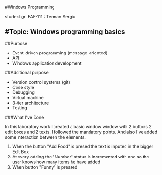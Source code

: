 #Windows Programming

student gr. FAF-111 : Terman Sergiu

#Topic: Windows programming basics
-------------------------------
##Purpose
- Event-driven programming (message-oriented)
- API
- Windows application development

##Additional purpose

- Version control systems (git)
- Code style
- Debugging
- Virtual machine
- 3-tier architecture
- Testing

###What I've Done

In this laboratory work I created a basic window window with 2 buttons 2 edit boxes and 2 texts. I followed the mandatory points. And also I've added some interaction between the elements.

1. When the button "Add Food" is presed the text is inputed in the bigger Edit Box
2. At every adding the "Number" status is incremented with one so the user knows how many items he have added
3. When button "Funny" is pressed